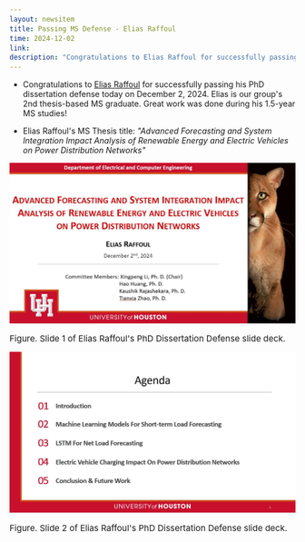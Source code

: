 ```yaml
---
layout: newsitem
title: Passing MS Defense - Elias Raffoul
time: 2024-12-02
link: 
description: "Congratulations to Elias Raffoul for successfully passing his MS thesis defense. Elias is our group's 2nd thesis-based MS graduate. Great work was done during his 1.5-year MS research studies!"
---
```


* Congratulations to <a target="_blank" href="/people/Elias_Raffoul/" class="">Elias Raffoul</a> for successfully passing his PhD dissertation defense today on December 2, 2024. Elias is our group's 2nd thesis-based MS graduate. Great work was done during his 1.5-year MS studies!

* Elias Raffoul's MS Thesis title: *"Advanced Forecasting and System Integration Impact Analysis of Renewable Energy and Electric Vehicles on Power Distribution Networks"*

![](/images/news/2024.12.02_Elias_Raffoul_Defense_Slide/Slide-1.JPG)
<p></p>
<span class="text-figure-legend"  style="font-size:15px;">
Figure. Slide 1 of Elias Raffoul's PhD Dissertation Defense slide deck. 
</span>

![](/images/news/2024.12.02_Elias_Raffoul_Defense_Slide/Slide-2.JPG)
<p></p>
<span class="text-figure-legend"  style="font-size:15px;">
Figure. Slide 2 of Elias Raffoul's PhD Dissertation Defense slide deck. 
</span>

